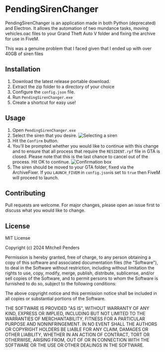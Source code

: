 # PendingSirenChanger

PendingSirenChanger is an application made in both Python (deprecated) and Electron. It allows the automation of two mundance tasks, moving vehicles.oac files to your Grand Theft Auto V folder and fixing the archive for use in FiveM.

This was a genuine problem that I faced given that I ended up with over 40GB of siren files 

## Installation

1. Download the latest release portable download. 
2. Extract the zip folder to a directory of your choice
3. Configure the `config.json` file. 
4. Run `PendingSirenChanger.exe`
5. Create a shortcut for easy use!

## Usage

1. Open `PendingSirenChanger.exe`
2. Select the siren that you desire.
![Selecting a siren](https://i.imgur.com/4dk6X5n.png)
3. Hit the `Confirm` button.
4. You'll be prompted whether you would like to continue with this change and to ensure that all process that require the `RESIDENT.rpf` file in GTA is closed.
Please note that this is the last chance to cancel out of the process. Hit OK to continue.
![Confirmation box](https://i.imgur.com/VKLEsZ2.png)
5. The siren should be moved to your GTA folder, fixed via the ArchiveFixer. If you `LAUNCH_FIVEM` in `config.json`is set to `true` then FiveM will proceed to launch.

## Contributing

Pull requests are welcome. For major changes, please open an issue first
to discuss what you would like to change.

## License

MIT License

Copyright (c) 2024 Mitchell Penders

Permission is hereby granted, free of charge, to any person obtaining a copy
of this software and associated documentation files (the "Software"), to deal
in the Software without restriction, including without limitation the rights
to use, copy, modify, merge, publish, distribute, sublicense, and/or sell
copies of the Software, and to permit persons to whom the Software is
furnished to do so, subject to the following conditions:

The above copyright notice and this permission notice shall be included in all
copies or substantial portions of the Software.

THE SOFTWARE IS PROVIDED "AS IS", WITHOUT WARRANTY OF ANY KIND, EXPRESS OR
IMPLIED, INCLUDING BUT NOT LIMITED TO THE WARRANTIES OF MERCHANTABILITY,
FITNESS FOR A PARTICULAR PURPOSE AND NONINFRINGEMENT. IN NO EVENT SHALL THE
AUTHORS OR COPYRIGHT HOLDERS BE LIABLE FOR ANY CLAIM, DAMAGES OR OTHER
LIABILITY, WHETHER IN AN ACTION OF CONTRACT, TORT OR OTHERWISE, ARISING FROM,
OUT OF OR IN CONNECTION WITH THE SOFTWARE OR THE USE OR OTHER DEALINGS IN THE
SOFTWARE.